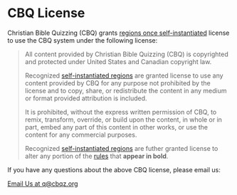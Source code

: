 # CBQ License

Christian Bible Quizzing (CBQ) grants [regions once self-instantiated](regions.md) license to use the CBQ system under the following license:

> All content provided by Christian Bible Quizzing (CBQ) is copyrighted and protected under United States and Canadian copyright law.
>
> Recognized [self-instantiated regions](regions.md) are granted license to use any content provided by CBQ for any purpose not prohibited by the license and to copy, share, or redistribute the content in any medium or format provided attribution is included.
>
> It is prohibited, without the express written permission of CBQ, to remix, transform, override, or build upon the content, in whole or in part, embed any part of this content in other works, or use the content for any commercial purposes.
>
> Recognized [self-instantiated regions](regions.md) are futher granted license to alter any portion of the [rules](/CBQ_system/rule_book.md) that **appear in bold**.

If you have any questions about the above CBQ license, please email us:

<a href="mailto:q@cbqz.org" class="button colored">Email Us at q@cbqz.org</a>
